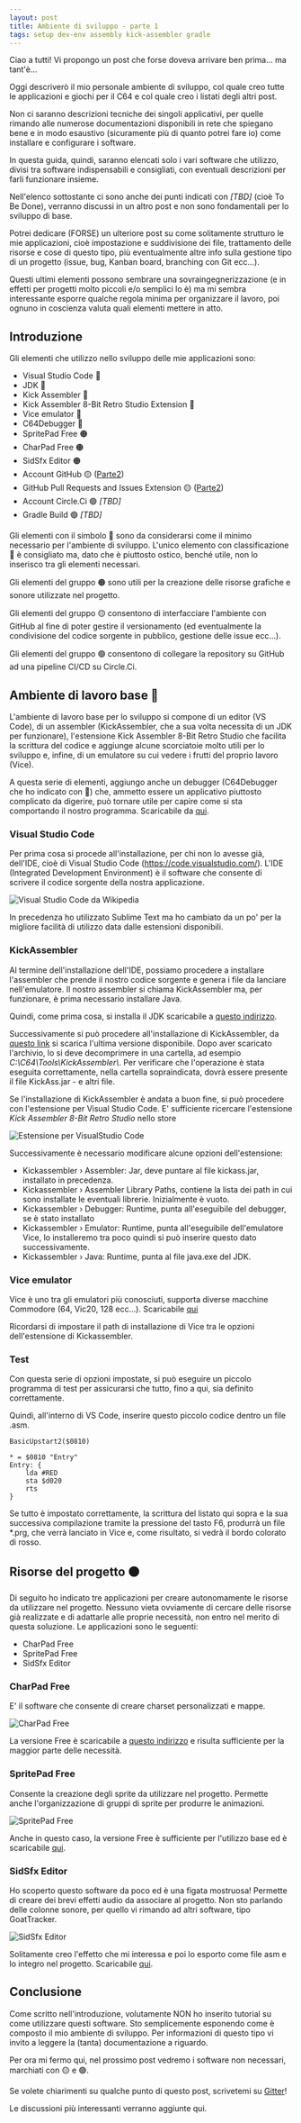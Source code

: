 ```yaml
---
layout: post
title: Ambiente di sviluppo - parte 1
tags: setup dev-env assembly kick-assembler gradle
---
```


Ciao a tutti! Vi propongo un post che forse doveva arrivare ben prima...
ma tant'è...

Oggi descriverò il mio personale ambiente di sviluppo, col quale creo tutte le
applicazioni e giochi per il C64 e col quale creo i listati degli altri post.

Non ci saranno descrizioni tecniche dei singoli applicativi, per quelle rimando
alle numerose documentazioni disponibili in rete che spiegano bene e in modo
esaustivo (sicuramente più di quanto potrei fare io) come installare e
configurare i software.

In questa guida, quindi, saranno elencati solo i vari software che utilizzo,
divisi tra software indispensabili e consigliati, con eventuali descrizioni per
farli funzionare insieme.

Nell'elenco sottostante ci sono anche dei punti indicati con *[TBD]* (cioè To
Be Done), verranno discussi in un altro post e non sono fondamentali per lo
sviluppo di base.

Potrei dedicare (FORSE) un ulteriore post su come solitamente strutturo le mie
applicazioni, cioè impostazione e suddivisione dei file, trattamento delle
risorse e cose di questo tipo, più eventualmente altre info sulla gestione tipo
di un progetto (issue, bug, Kanban board, branching con Git ecc...).

Questi ultimi elementi possono sembrare una sovraingegnerizzazione (e in
effetti per progetti molto piccoli e/o semplici lo è) ma mi sembra interessante
esporre qualche regola minima per organizzare il lavoro, poi ognuno in coscienza
valuta quali elementi mettere in atto.

## Introduzione

Gli elementi che utilizzo nello sviluppo delle mie applicazioni sono:
* Visual Studio Code &#x1F534;
* JDK &#x1F534;
* Kick Assembler &#x1F534;
* Kick Assembler 8-Bit Retro Studio Extension &#x1F534;
* Vice emulator &#x1F534;
* C64Debugger &#x1F535;
* SpritePad Free &#x1F7E0;
* CharPad Free &#x1F7E0;
* SidSfx Editor &#x1F7E0;
* Account GitHub &#x1F7E1; ([Parte2](https://intoinside.github.io/2022/09/25/dev-env-parte2/))
* GitHub Pull Requests and Issues Extension &#x1F7E1; ([Parte2](https://intoinside.github.io/2022/09/25/dev-env-parte2/))
* Account Circle.Ci &#x1F7E2; *[TBD]*
* Gradle Build &#x1F7E2; *[TBD]*

Gli elementi con il simbolo &#x1F534; sono da considerarsi come il minimo
necessario per l'ambiente di sviluppo. L'unico elemento con classificazione
&#x1F535; è consigliato ma, dato che è piuttosto ostico, benché utile, non
lo inserisco tra gli elementi necessari.

Gli elementi del gruppo &#x1F7E0; sono utili per la creazione delle risorse
grafiche e sonore utilizzate nel progetto.

Gli elementi del gruppo &#x1F7E1; consentono di interfacciare l'ambiente con
GitHub al fine di poter gestire il versionamento (ed eventualmente la
condivisione del codice sorgente in pubblico, gestione delle issue ecc...).

Gli elementi del gruppo &#x1F7E2; consentono di collegare la repository su
GitHub ad una pipeline CI/CD su Circle.Ci.

## Ambiente di lavoro base &#x1F534;

L'ambiente di lavoro base per lo sviluppo si compone di un editor (VS Code),
di un assembler (KickAssembler, che a sua volta necessita di un JDK per
funzionare), l'estensione Kick Assembler 8-Bit Retro Studio che facilita la
scrittura del codice e aggiunge alcune scorciatoie molto utili per lo sviluppo
e, infine, di un emulatore su cui vedere i frutti del proprio lavoro (Vice).

A questa serie di elementi, aggiungo anche un debugger (C64Debugger che ho
indicato con &#x1F535;) che, ammetto essere un applicativo piuttosto complicato
da digerire, può tornare utile per capire come si sta comportando il nostro
programma. Scaricabile da [qui](https://sourceforge.net/projects/c64-debugger/).

### Visual Studio Code
Per prima cosa si procede all'installazione, per chi non lo avesse già,
dell'IDE, cioè di Visual Studio Code (https://code.visualstudio.com/).
L'IDE (Integrated Development Environment) è il software che consente di
scrivere il codice sorgente della nostra applicazione.

![Visual Studio Code da Wikipedia](https://upload.wikimedia.org/wikipedia/commons/thumb/e/e9/VS_Code_%28Insiders%29.png/640px-VS_Code_%28Insiders%29.png)

In precedenza ho utilizzato Sublime Text ma ho cambiato da un po' per la
migliore facilità di utilizzo data dalle estensioni disponibili.

### KickAssembler
Al termine dell'installazione dell'IDE, possiamo procedere a installare
l'assembler che prende il nostro codice sorgente e genera i file da lanciare
nell'emulatore. Il nostro assembler si chiama KickAssembler ma, per funzionare,
è prima necessario installare Java.

Quindi, come prima cosa, si installa il JDK scaricabile a [questo indirizzo](https://www.oracle.com/java/technologies/downloads/).

Successivamente si può procedere all'installazione di KickAssembler,
da [questo link](http://theweb.dk/KickAssembler/KickAssembler.zip)
si scarica l'ultima versione disponibile.
Dopo aver scaricato l'archivio, lo si deve decomprimere in una cartella, ad
esempio *C:\\C64\\Tools\\KickAssembler\\*.
Per verificare che l'operazione è stata eseguita correttamente, nella cartella
sopraindicata, dovrà essere presente il file KickAss.jar - e altri file.

Se l'installazione di KickAssembler è andata a buon fine, si può procedere con
l'estensione per Visual Studio Code.
E' sufficiente ricercare l'estensione *Kick Assembler 8-Bit Retro Studio* nello store

![Estensione per VisualStudio Code](/resources/kick-assembler-extension.png)

Successivamente è necessario modificare alcune opzioni dell'estensione:
* Kickassembler › Assembler: Jar, deve puntare al file kickass.jar, installato
in precedenza.
* Kickassembler › Assembler Library Paths, contiene la lista dei path in cui
sono installate le eventuali librerie. Inizialmente è vuoto.
* Kickassembler › Debugger: Runtime, punta all'eseguibile del debugger, se
è stato installato
* Kickassembler › Emulator: Runtime, punta all'eseguibile dell'emulatore Vice,
lo installeremo tra poco quindi si può inserire questo dato successivamente.
* Kickassembler › Java: Runtime, punta al file java.exe del JDK.

### Vice emulator

Vice è uno tra gli emulatori più conosciuti, supporta diverse macchine Commodore
(64, Vic20, 128 ecc...). Scaricabile [qui](https://vice-emu.sourceforge.io/)

Ricordarsi di impostare il path di installazione di Vice tra le opzioni
dell'estensione di Kickassembler.

### Test

Con questa serie di opzioni impostate, si può eseguire un piccolo programma di
test per assicurarsi che tutto, fino a qui, sia definito correttamente.

Quindi, all'interno di VS Code, inserire questo piccolo codice dentro un file
.asm.

```
BasicUpstart2($0810)

* = $0810 "Entry"
Entry: {
    lda #RED
    sta $d020
    rts
}
```

Se tutto è impostato correttamente, la scrittura del listato qui sopra e la
sua successiva compilazione tramite la pressione del tasto F6, produrrà un file
*.prg, che verrà lanciato in Vice e, come risultato, si vedrà il bordo
colorato di rosso.

## Risorse del progetto &#x1F7E0;

Di seguito ho indicato tre applicazioni per creare autonomamente le risorse da
utilizzare nel progetto.
Nessuno vieta ovviamente di cercare delle risorse già realizzate e di adattarle
alle proprie necessità, non entro nel merito di questa soluzione.
Le applicazioni sono le seguenti:
* CharPad Free
* SpritePad Free
* SidSfx Editor

### CharPad Free

E' il software che consente di creare charset personalizzati e mappe.

![CharPad Free](/resources/charpad-main-screen.png)

La versione Free è scaricabile a
[questo indirizzo](https://subchristsoftware.itch.io/charpad-free-edition)
e risulta sufficiente per la maggior parte delle necessità.

### SpritePad Free

Consente la creazione degli sprite da utilizzare nel progetto. Permette anche
l'organizzazione di gruppi di sprite per produrre le animazioni.

![SpritePad Free](/resources/spritepad-main-screen.png)

Anche in questo caso, la versione Free è sufficiente per l'utilizzo base ed è
scaricabile [qui](http://csdb.dk/release/download.php?id=163858).

### SidSfx Editor

Ho scoperto questo software da poco ed è una figata mostruosa! Permette di creare
dei brevi effetti audio da associare al progetto. Non sto parlando delle colonne
sonore, per quello vi rimando ad altri software, tipo GoatTracker.

![SidSfx Editor](/resources/sidsfx-main-screen.png)

Solitamente creo l'effetto che mi interessa e poi lo esporto come file asm e lo
integro nel progetto.
Scaricabile [qui](https://agpx.itch.io/sid-sfx-editor).

## Conclusione

Come scritto nell'introduzione, volutamente NON ho inserito tutorial su come
utilizzare questi software.
Sto semplicemente esponendo come è composto il mio ambiente di
sviluppo. Per informazioni di questo tipo vi invito a leggere la (tanta)
documentazione a riguardo.

Per ora mi fermo qui, nel prossimo post vedremo i software non necessari,
marchiati con &#x1F7E1; e &#x1F7E2;.

Se volete chiarimenti su qualche punto di questo post, scrivetemi su
[Gitter](https://gitter.im/intoinside/community)!

Le discussioni più interessanti verranno aggiunte qui.

